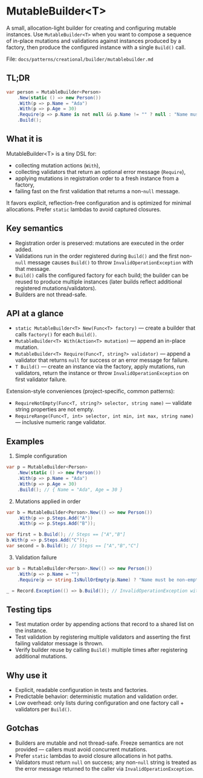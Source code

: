 # MutableBuilder\<T>

A small, allocation-light builder for creating and configuring mutable instances. Use `MutableBuilder<T>` when you want to compose a sequence of in-place mutations and validations against instances produced by a factory, then produce the configured instance with a single `Build()` call.

File: `docs/patterns/creational/builder/mutablebuilder.md`

## TL;DR

```csharp
var person = MutableBuilder<Person>
    .New(static () => new Person())
    .With(p => p.Name = "Ada")
    .With(p => p.Age = 30)
    .Require(p => p.Name is not null && p.Name != "" ? null : "Name must be non-empty.")
    .Build();
```

## What it is

MutableBuilder\<T> is a tiny DSL for:

- collecting mutation actions (`With`),
- collecting validators that return an optional error message (`Require`),
- applying mutations in registration order to a fresh instance from a factory,
- failing fast on the first validation that returns a non-`null` message.

It favors explicit, reflection-free configuration and is optimized for minimal allocations. Prefer `static` lambdas to avoid captured closures.

## Key semantics

- Registration order is preserved: mutations are executed in the order added.
- Validations run in the order registered during `Build()` and the first non-`null` message causes `Build()` to throw `InvalidOperationException` with that message.
- `Build()` calls the configured factory for each build; the builder can be reused to produce multiple instances (later builds reflect additional registered mutations/validators).
- Builders are not thread-safe.

## API at a glance

- `static MutableBuilder<T> New(Func<T> factory)` — create a builder that calls `factory()` for each `Build()`.
- `MutableBuilder<T> With(Action<T> mutation)` — append an in-place mutation.
- `MutableBuilder<T> Require(Func<T, string?> validator)` — append a validator that returns `null` for success or an error message for failure.
- `T Build()` — create an instance via the factory, apply mutations, run validators, return the instance or throw `InvalidOperationException` on first validator failure.

Extension-style conveniences (project-specific, common patterns):

- `RequireNotEmpty(Func<T, string?> selector, string name)` — validate string properties are not empty.
- `RequireRange(Func<T, int> selector, int min, int max, string name)` — inclusive numeric range validator.

## Examples

1) Simple configuration

```csharp
var p = MutableBuilder<Person>
    .New(static () => new Person())
    .With(p => p.Name = "Ada")
    .With(p => p.Age = 30)
    .Build(); // { Name = "Ada", Age = 30 }
```

2) Mutations applied in order

```csharp
var b = MutableBuilder<Person>.New(() => new Person())
    .With(p => p.Steps.Add("A"))
    .With(p => p.Steps.Add("B"));

var first = b.Build(); // Steps == ["A","B"]
b.With(p => p.Steps.Add("C"));
var second = b.Build(); // Steps == ["A","B","C"]
```

3) Validation failure

```csharp
var b = MutableBuilder<Person>.New(() => new Person())
    .With(p => p.Name = "")
    .Require(p => string.IsNullOrEmpty(p.Name) ? "Name must be non-empty." : null);

_ = Record.Exception(() => b.Build()); // InvalidOperationException with message
```

## Testing tips

- Test mutation order by appending actions that record to a shared list on the instance.
- Test validation by registering multiple validators and asserting the first failing validator message is thrown.
- Verify builder reuse by calling `Build()` multiple times after registering additional mutations.

## Why use it

- Explicit, readable configuration in tests and factories.
- Predictable behavior: deterministic mutation and validation order.
- Low overhead: only lists during configuration and one factory call + validators per `Build()`.

## Gotchas

- Builders are mutable and not thread-safe. Freeze semantics are not provided — callers must avoid concurrent mutations.
- Prefer `static` lambdas to avoid closure allocations in hot paths.
- Validators must return `null` on success; any non-`null` string is treated as the error message returned to the caller via `InvalidOperationException`.